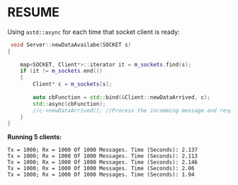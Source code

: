 
# RESUME

Using `astd::async` for each time that socket client is ready:

```c++
 void Server::newDataAvailabe(SOCKET s)
{
	
	map<SOCKET, Client*>::iterator it = m_sockets.find(s);
	if (it != m_sockets.end())
	{
		Client* c = m_sockets[s];
		
		auto cbFunction = std::bind(&Client::newDataArrived, c);
		std::async(cbFunction);
		//c->newDataArrived(); //Process the incomming message and response it.
	}
}
```

**Running 5 clients:**

```batch
Tx = 1000; Rx = 1000 Of 1000 Messages. Time (Seconds): 2.137
Tx = 1000; Rx = 1000 Of 1000 Messages. Time (Seconds): 2.113
Tx = 1000; Rx = 1000 Of 1000 Messages. Time (Seconds): 2.146
Tx = 1000; Rx = 1000 Of 1000 Messages. Time (Seconds): 2.06
Tx = 1000; Rx = 1000 Of 1000 Messages. Time (Seconds): 1.94
```

